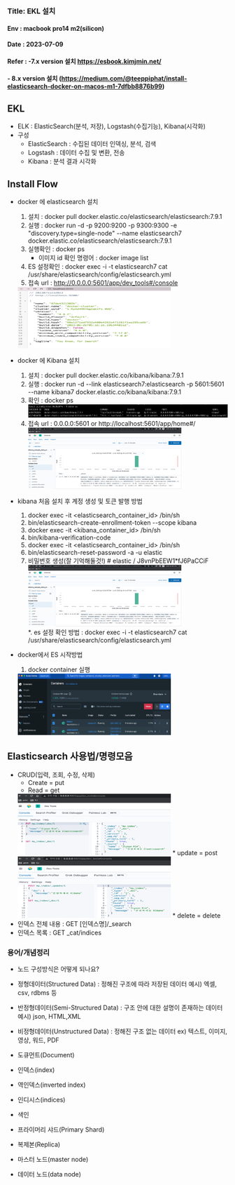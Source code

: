 ### Title: EKL 설치
#### Env : macbook pro14 m2(silicon)
#### Date : 2023-07-09
#### Refer : -7.x version 설치  https://esbook.kimjmin.net/
####         - 8.x version 설치 (https://medium.com/@teeppiphat/install-elasticsearch-docker-on-macos-m1-7dfbb8876b99)


## EKL 
- ELK : ElasticSearch(분석, 저장), Logstash(수집기능), Kibana(시각화)
- 구성
   * ElasticSearch : 수집된 데이터 인덱싱, 분석, 검색
   * Logstash : 데이터 수집 및 변환, 전송
   * Kibana : 분석 결과 시각화
 

## Install Flow  
- docker 에 elasticsearch 설치
  1. 설치 : docker pull docker.elastic.co/elasticsearch/elasticsearch:7.9.1
  2. 실행 : docker run -d -p 9200:9200 -p 9300:9300 -e "discovery.type=single-node" --name elasticsearch7 docker.elastic.co/elasticsearch/elasticsearch:7.9.1
  3. 실행확인 : docker ps
     * 이미지 id 확인 명령어 : docker image list
  4. ES 설정확인 : docker exec -i -t elasticsearch7 cat /usr/share/elasticsearch/config/elasticsearch.yml
  5. 접속 url : http://0.0.0.0:5601/app/dev_tools#/console  
  <img src = "img/img_34.png" width = "350" height = "140"/>  

- docker 에 Kibana 설치
  1. 설치 : docker pull docker.elastic.co/kibana/kibana:7.9.1
  2. 실행 : docker run -d --link elasticsearch7:elasticsearch -p 5601:5601 --name kibana7 docker.elastic.co/kibana/kibana:7.9.1
  3. 확인 : docker ps
     <img src = "img/img_27.png" width = "1150" height = "30"/>
  4. 접속 url : 0.0.0.0:5601  or http://localhost:5601/app/home#/        
      <img src = "img/img_30.png" width = "350" height = "140"/>

- kibana 처음 설치 후 계정 생성 및 토큰 발행 방법
  1. docker exec -it <elasticsearch_container_id> /bin/sh
  2. bin/elasticsearch-create-enrollment-token --scope kibana
  3. docker exec -it <kibana_container_id> /bin/sh
  4. bin/kibana-verification-code
  5. docker exec -it <elasticsearch_container_id> /bin/sh
  6. bin/elasticsearch-reset-password -a -u elastic
  7. 비밀번호 생성(잘 기억해둘것!)   # elastic / J8vnPbEEW1*fJ6PaCCiF     
     <img src = "img/img_30.png" width = "350" height = "140"/>          
  *. es 설정 확인 방법 : docker exec -i -t elasticsearch7 cat /usr/share/elasticsearch/config/elasticsearch.yml
  

- docker에서 ES 시작방법
  1. docker container 실행       
  <img src = "img/img_31.png" width = "350" height = "140"/>        


## Elasticsearch 사용법/명령모음
   * CRUD(입력, 조회, 수정, 삭제)
     * Create = put    
     * Read = get       
     <img src = "img/img_28.png" width = "350" height = "140"/>         
     * update = post        
        <img src = "img/img_29.png" width = "350" height = "140"/>        
     * delete = delete         
   * 인덱스 전체 내용 : GET [인덱스명]/_search        
   * 인덱스 목록 : GET _cat/indices       




### 용어/개념정리
- 노드 구성방식은 어떻게 되나요?

- 정형데이터(Structured Data) : 정해진 구조에 따라 저장된 데이터    예시) 엑셀, csv, rdbms 등
- 반정형데이터(Semi-Structured Data) : 구조 안에 대한 설명이 존재하는 데이터        예시) json, HTML,XML
- 비정형데이터(Unstructured Data) : 정해진 구조 없는 데이터   ex) 텍스트, 이미지, 영상, 워드, PDF   
- 도큐먼트(Document)
- 인덱스(index)
- 역인덱스(inverted index)
- 인디시스(indices)
- 색인
- 프라이머리 샤드(Primary Shard)
- 복제본(Replica)
- 마스터 노드(master node)
- 데이터 노드(data node)